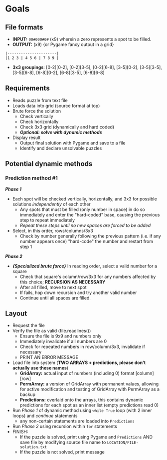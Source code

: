 # Goals

## File formats

- **INPUT:** ```00#000#0#``` (x9) wherein a zero represents a spot to be filled.
- **OUTPUT:** (x9) {or Pygame fancy output in a grid}

```
|----------------------|
|1 2 3 | 4 5 6 | 7 8 9 |
```

- **3x3 groupings**: [0-2][0-2], [0-2][3-5], [0-2][6-8], [3-5][0-2], [3-5][3-5], [3-5][6-8], [6-8][0-2], [6-8][3-5], [6-8][6-8]

## Requirements

- Reads puzzle from text file
- Loads data into grid (source format at top)
- Brute force the solution
  - Check vertically
  - Check horizontally
  - Check 3x3 grid (dynamically and hard coded)
  - ***Optional: solve with dynamic methods***
- Display result
  - Output final solution with Pygame and save to a file
  - Identify and declare unsolvable puzzles
  
## Potential dynamic methods

### Prediction method #1

***Phase 1***

- Each spot will be checked vertically, horizontally, and 3x3 for possible solutions *independently* of each other
  - Any spots that must be filled (only number in space) in do so immediately and enter the "hard-coded" base, causing the previous step to repeat immediately
  - *Repeat these steps until no new spaces are forced to be added*
- Select, in this order, rows/columns/3x3
  - Check by number generally following the previous pattern (i.e. if any number appears once) "hard-code" the number and restart from step 1

***Phase 2***

- ***{Specialized brute force}*** In reading order, select a valid number for a square
  - Check that square's column/row/3x3 for any numbers affected by this choice; **RECURSION AS NECESSARY**
  - After all filled, move to next spot
  - If fails, hop down recursion and try another valid number
  - Continue until all spaces are filled.

## Layout

- Request the file
- Verify the file as valid (file.readlines())
  - Ensure the file is 9x9 and numbers only
  - Immediately invalidate if all numbers are 0
  - Check for repeated numbers in row/column/3x3, invalidate if necessary
  - PRINT AN ERROR MESSAGE
- Load file into system (**TWO ARRAYS + predictions, please don't actually use these names**)
  - **GridArray:** actual input of numbers (including 0) format [column][row]
  - **PermArray:** a version of GridArray with permanent values, allowing for active modification and testing of GridArray with PermArray as a backup
  - **Predictions:** overlaid onto the arrays, this contains dynamic predictions for each spot as an inner list (empty predictions read 0)
- Run *Phase 1* of dynamic method using ```while True``` loop (with 2 inner loops) and *continue* statements
  - any non-certain statements are loaded into ```Predictions```
- Run *Phase 2* using recursion within ```for``` statements
- FINISH:
  - If the puzzle is solved, print using Pygame and ```Predictions``` AND save file by modifying source file name to ```LOCATION/FILE-solution.txt```
  - If the puzzle is not solved, print message